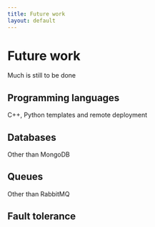 ```yaml
---
title: Future work
layout: default
---
```

# Future work
Much is still to be done

## Programming languages
C++, Python templates and remote deployment

## Databases
Other than MongoDB

## Queues
Other than RabbitMQ

## Fault tolerance
